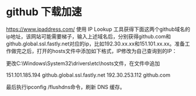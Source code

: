 # github 下载加速
https://www.ipaddress.com/ 使用 IP Lookup 工具获得下面这两个github域名的ip地址，该网站可能需要梯子，输入上述域名后，分别获得github.com和github.global.ssl.fastly.net对应的ip，比如192.30.xx.xx和151.101.xx.xx。准备工作做完之后，打开的hosts文件中添加如下格式，IP修改为自己查询到的IP：

更改C:\Windows\System32\drivers\etc\hosts文件，在文件中追加 

151.101.185.194 github.global.ssl.fastly.net
192.30.253.112 github.com

最后执行ipconfig /flushdns命令，刷新 DNS 缓存。
